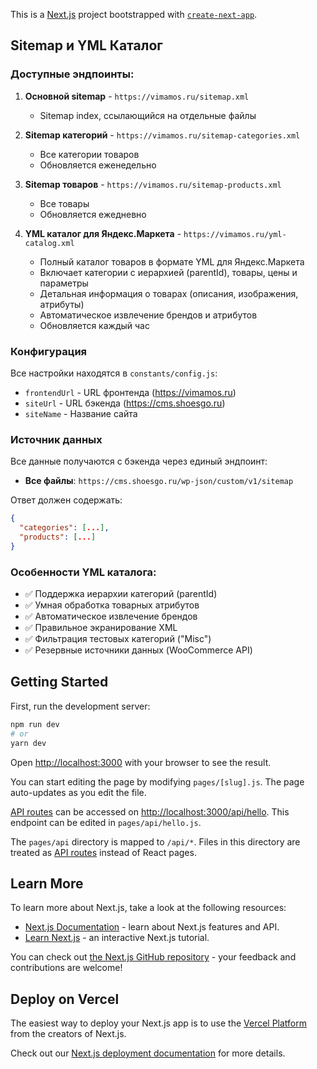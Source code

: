 This is a [Next.js](https://nextjs.org/) project bootstrapped with [`create-next-app`](https://github.com/vercel/next.js/tree/canary/packages/create-next-app).

## Sitemap и YML Каталог

### Доступные эндпоинты:

1. **Основной sitemap** - `https://vimamos.ru/sitemap.xml`
   - Sitemap index, ссылающийся на отдельные файлы

2. **Sitemap категорий** - `https://vimamos.ru/sitemap-categories.xml`
   - Все категории товаров
   - Обновляется еженедельно

3. **Sitemap товаров** - `https://vimamos.ru/sitemap-products.xml`
   - Все товары
   - Обновляется ежедневно

4. **YML каталог для Яндекс.Маркета** - `https://vimamos.ru/yml-catalog.xml`
   - Полный каталог товаров в формате YML для Яндекс.Маркета
   - Включает категории с иерархией (parentId), товары, цены и параметры
   - Детальная информация о товарах (описания, изображения, атрибуты)
   - Автоматическое извлечение брендов и атрибутов
   - Обновляется каждый час

### Конфигурация

Все настройки находятся в `constants/config.js`:
- `frontendUrl` - URL фронтенда (https://vimamos.ru)
- `siteUrl` - URL бэкенда (https://cms.shoesgo.ru)
- `siteName` - Название сайта

### Источник данных

Все данные получаются с бэкенда через единый эндпоинт:
- **Все файлы**: `https://cms.shoesgo.ru/wp-json/custom/v1/sitemap`

Ответ должен содержать:
```json
{
  "categories": [...],
  "products": [...]
}
```

### Особенности YML каталога:

- ✅ Поддержка иерархии категорий (parentId)
- ✅ Умная обработка товарных атрибутов
- ✅ Автоматическое извлечение брендов
- ✅ Правильное экранирование XML
- ✅ Фильтрация тестовых категорий ("Misc")
- ✅ Резервные источники данных (WooCommerce API)

## Getting Started

First, run the development server:

```bash
npm run dev
# or
yarn dev
```

Open [http://localhost:3000](http://localhost:3000) with your browser to see the result.

You can start editing the page by modifying `pages/[slug].js`. The page auto-updates as you edit the file.

[API routes](https://nextjs.org/docs/api-routes/introduction) can be accessed on [http://localhost:3000/api/hello](http://localhost:3000/api/hello). This endpoint can be edited in `pages/api/hello.js`.

The `pages/api` directory is mapped to `/api/*`. Files in this directory are treated as [API routes](https://nextjs.org/docs/api-routes/introduction) instead of React pages.

## Learn More

To learn more about Next.js, take a look at the following resources:

- [Next.js Documentation](https://nextjs.org/docs) - learn about Next.js features and API.
- [Learn Next.js](https://nextjs.org/learn) - an interactive Next.js tutorial.

You can check out [the Next.js GitHub repository](https://github.com/vercel/next.js/) - your feedback and contributions are welcome!

## Deploy on Vercel

The easiest way to deploy your Next.js app is to use the [Vercel Platform](https://vercel.com/new?utm_medium=default-template&filter=next.js&utm_source=create-next-app&utm_campaign=create-next-app-readme) from the creators of Next.js.

Check out our [Next.js deployment documentation](https://nextjs.org/docs/deployment) for more details.
